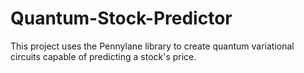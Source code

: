 # Quantum-Stock-Predictor
This project uses the Pennylane library to create quantum variational circuits capable of predicting a stock's price.
